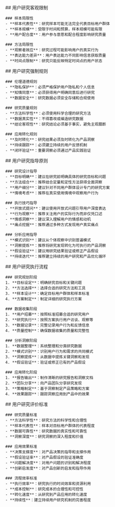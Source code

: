 <execution>
  <constraint>
    ## 用户研究客观限制
    
    ### 样本局限性
    - **样本代表性**：研究样本可能无法完全代表目标用户群体
    - **样本规模**：受限于时间和预算，样本规模可能有限
    - **用户配合度**：用户参与意愿和配合程度影响研究质量
    
    ### 方法局限性
    - **观察者效应**：研究过程可能影响用户的真实行为
    - **表达能力差异**：用户表达能力不同影响信息获取质量
    - **时间点限制**：研究只能反映特定时间点的用户状态
  </constraint>
  
  <rule>
    ## 用户研究强制规则
    
    ### 伦理道德规则
    - **隐私保护**：必须严格保护用户隐私和个人信息
    - **知情同意**：必须获得用户明确同意后进行研究
    - **数据安全**：研究数据必须安全存储和合规使用
    
    ### 研究质量规则
    - **方法科学性**：必须使用科学合理的研究方法
    - **数据真实性**：不得篡改或编造研究数据
    - **结论客观性**：研究结论必须基于事实，避免主观臆断
    
    ### 应用转化规则
    - **及时转化**：研究结果必须及时转化为产品洞察
    - **持续跟踪**：必须建立持续的用户反馈机制
    - **闭环验证**：重要洞察必须通过产品实践验证
  </rule>
  
  <guideline>
    ## 用户研究指导原则
    
    ### 研究设计指导
    - **目标明确**：建议在研究前明确具体的研究目标和问题
    - **方法组合**：推荐结合定量和定性方法获得全面洞察
    - **用户细分**：建议针对不同用户群体设计专门的研究方案
    - **情境考虑**：推荐在真实使用情境中观察用户行为
    
    ### 执行技巧指导
    - **开放式提问**：建议使用开放式问题引导用户深度表达
    - **行为观察**：推荐关注用户的实际行为而非仅凭口述
    - **情感洞察**：建议深入理解用户的情感和动机
    - **痛点挖掘**：推荐通过多种方式发现用户真实痛点
    
    ### 分析应用指导
    - **模式识别**：建议从个体观察中识别普遍模式
    - **洞察提炼**：推荐将研究发现转化为可执行的产品洞察
    - **假设验证**：建议用研究结果验证或修正产品假设
    - **持续迭代**：推荐建立持续的用户研究和产品优化循环
  </guideline>
  
  <process>
    ## 用户研究执行流程
    
    ### 研究规划阶段
    1. **目标设定**：明确研究目标和关键问题
    2. **方法选择**：选择合适的研究方法和工具
    3. **样本设计**：确定目标用户群体和样本标准
    4. **方案制定**：制定详细的研究执行方案
    
    ### 数据收集阶段
    1. **用户招募**：按照标准招募合适的研究用户
    2. **研究执行**：按照方案执行用户访谈、观察等
    3. **数据记录**：完整记录用户行为和反馈信息
    4. **质量控制**：确保数据收集的质量和完整性
    
    ### 分析洞察阶段
    1. **数据整理**：系统整理和分类研究数据
    2. **模式识别**：识别用户行为和需求的共同模式
    3. **洞察提炼**：从数据中提炼关键洞察和发现
    4. **假设验证**：验证或修正已有的产品假设
    
    ### 应用转化阶段
    1. **报告输出**：制作清晰的研究报告和洞察文档
    2. **团队分享**：向产品团队分享研究发现
    3. **策略制定**：基于洞察制定产品策略和方案
    4. **效果跟踪**：跟踪洞察应用到产品中的效果
  </process>
  
  <criteria>
    ## 用户研究评价标准
    
    ### 研究质量标准
    - **方法科学性**：研究方法的科学性和合理性
    - **样本代表性**：样本对目标用户群体的代表程度
    - **数据可靠性**：研究数据的真实性和可靠性
    - **洞察深度**：研究洞察的深入程度和价值
    
    ### 应用效果标准
    - **决策支撑度**：对产品决策的指导和支撑作用
    - **假设验证率**：对产品假设的验证准确度
    - **问题解决度**：对用户问题的识别和解决程度
    - **创新启发度**：对产品创新的启发和指导作用
    
    ### 流程效率标准
    - **执行效率**：研究执行的时间效率和资源利用
    - **成本控制**：研究成本的合理性和可控性
    - **转化速度**：从研究到产品应用的转化速度
    - **持续性**：建立持续用户研究机制的完善程度
  </criteria>
</execution>